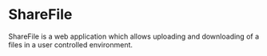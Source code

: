 # ShareFile
ShareFile is a web application which allows uploading and downloading of a files in a user controlled environment.
